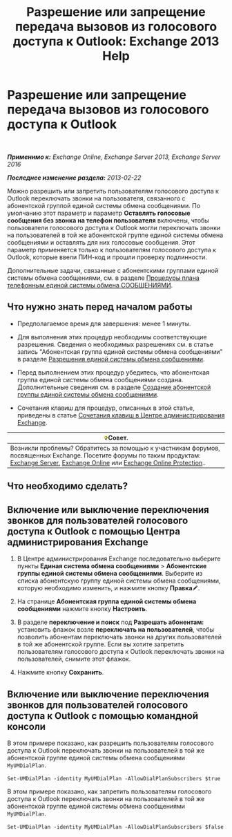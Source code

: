 ﻿---
title: 'Разрешение или запрещение передача вызовов из голосового доступа к Outlook: Exchange 2013 Help'
TOCTitle: Разрешение или запрещение передача вызовов из голосового доступа к Outlook
ms:assetid: b80c57f1-394c-4608-8ad3-52a3e6d697db
ms:mtpsurl: https://technet.microsoft.com/ru-ru/library/Ee423554(v=EXCHG.150)
ms:contentKeyID: 52059194
ms.date: 05/22/2018
mtps_version: v=EXCHG.150
ms.translationtype: MT
---

# Разрешение или запрещение передача вызовов из голосового доступа к Outlook

 

_**Применимо к:** Exchange Online, Exchange Server 2013, Exchange Server 2016_

_**Последнее изменение раздела:** 2013-02-22_

Можно разрешить или запретить пользователям голосового доступа к Outlook переключать звонки на пользователя, связанного с абонентской группой единой системы обмена сообщениями. По умолчанию этот параметр и параметр **Оставлять голосовые сообщения без звонка на телефон пользователя** включены, чтобы пользователи голосового доступа к Outlook могли переключать звонки на пользователей в той же абонентской группе единой системы обмена сообщениями и оставлять для них голосовые сообщения. Этот параметр применяется только к пользователям голосового доступа к Outlook, которые ввели ПИН-код и прошли проверку подлинности.

Дополнительные задачи, связанные с абонентскими группами единой системы обмена сообщениями, см. в разделе [Процедуры плана телефонным единой системы обмена СООБЩЕНИЯМИ](um-dial-plan-procedures-exchange-2013-help.md).

## Что нужно знать перед началом работы

  - Предполагаемое время для завершения: менее 1 минуты.

  - Для выполнения этих процедур необходимы соответствующие разрешения. Сведения о необходимых разрешениях см. в статье запись "Абонентская группа единой системы обмена сообщениями" в разделе [Разрешения единой системы обмена сообщениями](unified-messaging-permissions-exchange-2013-help.md).

  - Перед выполнением этих процедур убедитесь, что абонентская группа единой системы обмена сообщениями создана. Дополнительные сведения см. в разделе [Создание абонентской группы единой системы обмена сообщениями](create-a-um-dial-plan-exchange-2013-help.md).

  - Сочетания клавиш для процедур, описанных в этой статье, приведены в статье [Сочетания клавиш в Центре администрирования Exchange](keyboard-shortcuts-in-the-exchange-admin-center-exchange-online-protection-help.md).

<table>
<thead>
<tr class="header">
<th><img src="images/Bb124558.tip(EXCHG.150).gif" title="Совет" alt="Совет" />Совет.</th>
</tr>
</thead>
<tbody>
<tr class="odd">
<td>Возникли проблемы? Обратитесь за помощью к участникам форумов, посвященных Exchange. Посетите форумы по таким продуктам: <a href="https://go.microsoft.com/fwlink/p/?linkid=60612">Exchange Server</a>, <a href="https://go.microsoft.com/fwlink/p/?linkid=267542">Exchange Online</a> или <a href="https://go.microsoft.com/fwlink/p/?linkid=285351">Exchange Online Protection</a>..</td>
</tr>
</tbody>
</table>


## Что необходимо сделать?

## Включение или выключение переключения звонков для пользователей голосового доступа к Outlook с помощью Центра администрирования Exchange

1.  В Центре администрирования Exchange последовательно выберите пункты **Единая система обмена сообщениями** \> **Абонентские группы единой системы обмена сообщениями**. Выберите из списка абонентскую группу единой системы обмена сообщениями, которую необходимо изменить, и нажмите кнопку **Правка**![Значок редактирования](images/Bb124582.6f53ccb2-1f13-4c02-bea0-30690e6ea71d(EXCHG.150).gif "Значок редактирования").

2.  На странице **Абонентская группа единой системы обмена сообщениями** нажмите кнопку **Настроить**.

3.  В разделе **переключение и поиск** под **Разрешать абонентам:**  установить флажок возле **переключать на пользователей**, чтобы позволить абонентам переключать звонки на других пользователей в той же абонентской группе. Если вы хотите запретить пользователям голосового доступа к Outlook переключать звонки на пользователей, снимите этот флажок.

4.  Нажмите кнопку **Сохранить**.

## Включение или выключение переключения звонков для пользователей голосового доступа к Outlook с помощью командной консоли

В этом примере показано, как разрешить пользователям голосового доступа к Outlook переключать звонки на пользователей в той же абонентской группе единой системы обмена сообщениями `MyUMDialPlan`.

    Set-UMDialPlan -identity MyUMDialPlan -AllowDialPlanSubscribers $true

В этом примере показано, как запретить пользователям голосового доступа к Outlook переключать звонки на пользователей в той же абонентской группе единой системы обмена сообщениями `MyUMDialPlan`.

    Set-UMDialPlan -identity MyUMDialPlan -AllowDialPlanSubscribers $false

